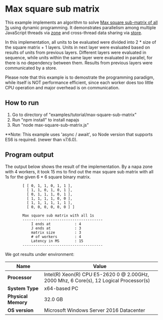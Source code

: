 # Max square sub matrix
This example implements an algorithm to solve [Max square sub-matrix of all 1s](http://www.geeksforgeeks.org/maximum-size-sub-matrix-with-all-1s-in-a-binary-matrix/) using dynamic programming. It demonstrates parallelism among multiple JavaScript threads via [zone](https://github.com/Microsoft/napajs/wiki/introduction#zone) and cross-thread data sharing via [store](https://github.com/Microsoft/napajs/wiki/introduction#cross-worker-storage).

In this implementation, all units to be evaluated were divided into 2 * size of the square matrix + 1 layers. Units in next layer were evaluated based on results of units from previous layers. Different layers were evaluated in sequence, while units within the same layer were evaluated in parallel, for there is no dependency between them. Results from previous layers were communicated by a store. 

Please note that this example is to demostrate the programming paradigm, while itself is NOT performance efficient, since each worker does too little CPU operation and major overhead is on communication.

## How to run
1. Go to directory of "examples/tutorial/max-square-sub-matrix"
2. Run "npm install" to install napajs
3. Run "node max-square-sub-matrix.js"

\**Note: This example uses 'async / await', so Node version that supports ES6 is required. (newer than v7.6.0).

## Program output
The output below shows the result of the implementation. By a napa zone with 4 workers, it took 15 ms to find out the max square sub matrix with all 1s for the given 6 * 6 square binary matrix.
```
        [ [ 0, 1, 1, 0, 1, 1 ],
          [ 1, 1, 0, 1, 0, 1 ],
          [ 0, 1, 1, 1, 0, 1 ],
          [ 1, 1, 1, 1, 0, 0 ],
          [ 1, 1, 1, 1, 1, 1 ],
          [ 0, 0, 0, 0, 0, 0 ] ]

        Max square sub matrix with all 1s
        -------------------------------------
            I ends at           : 4
            J ends at           : 3
            matrix size         : 3
            # of workers        : 4
            Latency in MS       : 15
        -------------------------------------
```
We got results under environment:

| Name              | Value                                                                                 |
|-------------------|---------------------------------------------------------------------------------------|
|**Processor**      |Intel(R) Xeon(R) CPU E5-2620 0 @ 2.00GHz, 2000 Mhz, 6 Core(s), 12 Logical Processor(s) |
|**System Type**    |x64-based PC                                                                           |
|**Physical Memory**|32.0 GB                                                                                |
|**OS version**     |Microsoft Windows Server 2016 Datacenter                                               |
